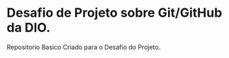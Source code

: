 # Desafio de Projeto sobre Git/GitHub da DIO.
Repositorio Basico Criado para o Desafio do Projeto.


